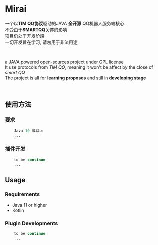 # Mirai

一个以<b>TIM QQ协议</b>驱动的JAVA <b>全开源</b> QQ机器人服务端核心<br>
不受由于<b>SMARTQQ</b>关停的影响<br>
项目仍处于开发阶段<br>
一切开发旨在学习, 请勿用于非法用途<br>

<br>

a JAVA powered open-sources project under GPL license<br>
It use protocols from <i>TIM QQ</i>, meaning it won't be affect by the close of <i>smart QQ</i><br>
The project is all for <b>learning proposes</b> and still in <b>developing stage</b><br>

<br>

## 使用方法
### 要求
``` php
    Java 10 或以上
    ...
```
### 插件开发
``` php
    to be continue
    ...
```


## Usage
### Requirements
- Java 11 or higher
- Kotlin
### Plugin Developments
``` php
    to be continue
    ...
```




